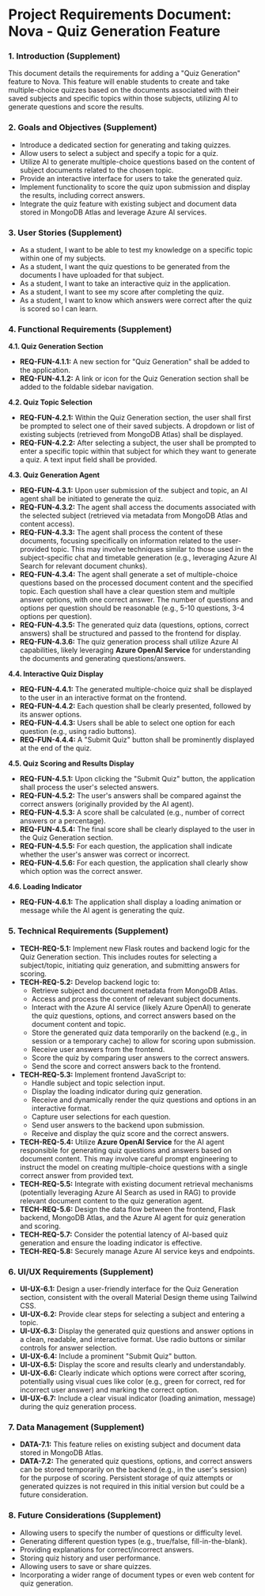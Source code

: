 # Project Requirements Document: Nova - Quiz Generation Feature

### 1. Introduction (Supplement)

This document details the requirements for adding a "Quiz Generation" feature to Nova. This feature will enable students to create and take multiple-choice quizzes based on the documents associated with their saved subjects and specific topics within those subjects, utilizing AI to generate questions and score the results.

### 2. Goals and Objectives (Supplement)

* Introduce a dedicated section for generating and taking quizzes.
* Allow users to select a subject and specify a topic for a quiz.
* Utilize AI to generate multiple-choice questions based on the content of subject documents related to the chosen topic.
* Provide an interactive interface for users to take the generated quiz.
* Implement functionality to score the quiz upon submission and display the results, including correct answers.
* Integrate the quiz feature with existing subject and document data stored in MongoDB Atlas and leverage Azure AI services.

### 3. User Stories (Supplement)

* As a student, I want to be able to test my knowledge on a specific topic within one of my subjects.
* As a student, I want the quiz questions to be generated from the documents I have uploaded for that subject.
* As a student, I want to take an interactive quiz in the application.
* As a student, I want to see my score after completing the quiz.
* As a student, I want to know which answers were correct after the quiz is scored so I can learn.

### 4. Functional Requirements (Supplement)

**4.1. Quiz Generation Section**

* **REQ-FUN-4.1.1:** A new section for "Quiz Generation" shall be added to the application.
* **REQ-FUN-4.1.2:** A link or icon for the Quiz Generation section shall be added to the foldable sidebar navigation.

**4.2. Quiz Topic Selection**

* **REQ-FUN-4.2.1:** Within the Quiz Generation section, the user shall first be prompted to select one of their saved subjects. A dropdown or list of existing subjects (retrieved from MongoDB Atlas) shall be displayed.
* **REQ-FUN-4.2.2:** After selecting a subject, the user shall be prompted to enter a specific topic within that subject for which they want to generate a quiz. A text input field shall be provided.

**4.3. Quiz Generation Agent**

* **REQ-FUN-4.3.1:** Upon user submission of the subject and topic, an AI agent shall be initiated to generate the quiz.
* **REQ-FUN-4.3.2:** The agent shall access the documents associated with the selected subject (retrieved via metadata from MongoDB Atlas and content access).
* **REQ-FUN-4.3.3:** The agent shall process the content of these documents, focusing specifically on information related to the user-provided topic. This may involve techniques similar to those used in the subject-specific chat and timetable generation (e.g., leveraging Azure AI Search for relevant document chunks).
* **REQ-FUN-4.3.4:** The agent shall generate a set of multiple-choice questions based on the processed document content and the specified topic. Each question shall have a clear question stem and multiple answer options, with one correct answer. The number of questions and options per question should be reasonable (e.g., 5-10 questions, 3-4 options per question).
* **REQ-FUN-4.3.5:** The generated quiz data (questions, options, correct answers) shall be structured and passed to the frontend for display.
* **REQ-FUN-4.3.6:** The quiz generation process shall utilize Azure AI capabilities, likely leveraging **Azure OpenAI Service** for understanding the documents and generating questions/answers.

**4.4. Interactive Quiz Display**

* **REQ-FUN-4.4.1:** The generated multiple-choice quiz shall be displayed to the user in an interactive format on the frontend.
* **REQ-FUN-4.4.2:** Each question shall be clearly presented, followed by its answer options.
* **REQ-FUN-4.4.3:** Users shall be able to select one option for each question (e.g., using radio buttons).
* **REQ-FUN-4.4.4:** A "Submit Quiz" button shall be prominently displayed at the end of the quiz.

**4.5. Quiz Scoring and Results Display**

* **REQ-FUN-4.5.1:** Upon clicking the "Submit Quiz" button, the application shall process the user's selected answers.
* **REQ-FUN-4.5.2:** The user's answers shall be compared against the correct answers (originally provided by the AI agent).
* **REQ-FUN-4.5.3:** A score shall be calculated (e.g., number of correct answers or a percentage).
* **REQ-FUN-4.5.4:** The final score shall be clearly displayed to the user in the Quiz Generation section.
* **REQ-FUN-4.5.5:** For each question, the application shall indicate whether the user's answer was correct or incorrect.
* **REQ-FUN-4.5.6:** For each question, the application shall clearly show which option was the correct answer.

**4.6. Loading Indicator**

* **REQ-FUN-4.6.1:** The application shall display a loading animation or message while the AI agent is generating the quiz.

### 5. Technical Requirements (Supplement)

* **TECH-REQ-5.1:** Implement new Flask routes and backend logic for the Quiz Generation section. This includes routes for selecting a subject/topic, initiating quiz generation, and submitting answers for scoring.
* **TECH-REQ-5.2:** Develop backend logic to:
    * Retrieve subject and document metadata from MongoDB Atlas.
    * Access and process the content of relevant subject documents.
    * Interact with the Azure AI service (likely Azure OpenAI) to generate the quiz questions, options, and correct answers based on the document content and topic.
    * Store the generated quiz data temporarily on the backend (e.g., in session or a temporary cache) to allow for scoring upon submission.
    * Receive user answers from the frontend.
    * Score the quiz by comparing user answers to the correct answers.
    * Send the score and correct answers back to the frontend.
* **TECH-REQ-5.3:** Implement frontend JavaScript to:
    * Handle subject and topic selection input.
    * Display the loading indicator during quiz generation.
    * Receive and dynamically render the quiz questions and options in an interactive format.
    * Capture user selections for each question.
    * Send user answers to the backend upon submission.
    * Receive and display the quiz score and the correct answers.
* **TECH-REQ-5.4:** Utilize **Azure OpenAI Service** for the AI agent responsible for generating quiz questions and answers based on document content. This may involve careful prompt engineering to instruct the model on creating multiple-choice questions with a single correct answer from provided text.
* **TECH-REQ-5.5:** Integrate with existing document retrieval mechanisms (potentially leveraging Azure AI Search as used in RAG) to provide relevant document content to the quiz generation agent.
* **TECH-REQ-5.6:** Design the data flow between the frontend, Flask backend, MongoDB Atlas, and the Azure AI agent for quiz generation and scoring.
* **TECH-REQ-5.7:** Consider the potential latency of AI-based quiz generation and ensure the loading indicator is effective.
* **TECH-REQ-5.8:** Securely manage Azure AI service keys and endpoints.

### 6. UI/UX Requirements (Supplement)

* **UI-UX-6.1:** Design a user-friendly interface for the Quiz Generation section, consistent with the overall Material Design theme using Tailwind CSS.
* **UI-UX-6.2:** Provide clear steps for selecting a subject and entering a topic.
* **UI-UX-6.3:** Display the generated quiz questions and answer options in a clean, readable, and interactive format. Use radio buttons or similar controls for answer selection.
* **UI-UX-6.4:** Include a prominent "Submit Quiz" button.
* **UI-UX-6.5:** Display the score and results clearly and understandably.
* **UI-UX-6.6:** Clearly indicate which options were correct after scoring, potentially using visual cues like color (e.g., green for correct, red for incorrect user answer) and marking the correct option.
* **UI-UX-6.7:** Include a clear visual indicator (loading animation, message) during the quiz generation process.

### 7. Data Management (Supplement)

* **DATA-7.1:** This feature relies on existing subject and document data stored in MongoDB Atlas.
* **DATA-7.2:** The generated quiz questions, options, and correct answers can be stored temporarily on the backend (e.g., in the user's session) for the purpose of scoring. Persistent storage of quiz attempts or generated quizzes is not required in this initial version but could be a future consideration.

### 8. Future Considerations (Supplement)

* Allowing users to specify the number of questions or difficulty level.
* Generating different question types (e.g., true/false, fill-in-the-blank).
* Providing explanations for correct/incorrect answers.
* Storing quiz history and user performance.
* Allowing users to save or share quizzes.
* Incorporating a wider range of document types or even web content for quiz generation.